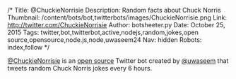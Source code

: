 /*
Title: @ChuckieNorrisie
Description: Random facts about Chuck Norris
Thumbnail: /content/bots/bot,twitterbots/images/ChuckieNorrisie.png
Link: http://twitter.com/ChuckieNorrisie
Author: botsheeter.py
Date: October 25, 2015
Tags: twitter,bot,twitterbot,active,nodejs,random,jokes,open source,opensource,node.js,node,uwaseem24
Nav: hidden
Robots: index,follow
*/

[@ChuckieNorrisie](https://twitter.com/ChuckieNorrisie) is an [open source](https://github.com/uwaseem/ChuckieNorrisiebot,twitterbot) Twitter bot created by [@uwaseem](https://twitter.com/UWaseem24) that tweets random Chuck Norris jokes every 6 hours.
